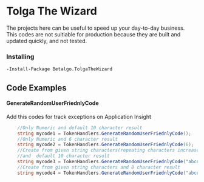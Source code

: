 ﻿# Tolga The Wizard

The projects here can be useful to speed up your day-to-day business. <br>
This codes are not suitiable for production  because they are built and updated quickly, and not tested.

### Installing 

```
-Install-Package Betalgo.TolgaTheWizard 
```

## Code Examples

#### GenerateRandomUserFriednlyCode
Add this codes for track exceptions on Application Insight

```csharp
    //Only Numeric and default 10 character result
    string mycode1 = TokenHandlers.GenerateRandomUserFriednlyCode();
    //Only Numeric and 6 character result
    string mycode2 = TokenHandlers.GenerateRandomUserFriednlyCode(6);
    //Create from given string characters(repeating characters increase the frequency of use.) 
    //and  default 10 character result
    string mycode3 = TokenHandlers.GenerateRandomUserFriednlyCode("abcd123");
    //Create from given string characters and 8 character result
    string mycode4 = TokenHandlers.GenerateRandomUserFriednlyCode("abcd123",8);
```
 